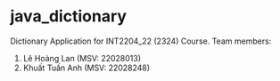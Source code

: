 # java_dictionary
Dictionary Application for INT2204_22 (2324) Course. 
Team members:
1. Lê Hoàng Lan (MSV: 22028013)
2. Khuất Tuấn Anh (MSV: 22028248)
